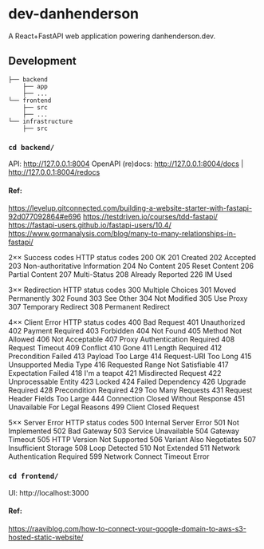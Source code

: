 # dev-danhenderson
A React+FastAPI web application powering danhenderson.dev.

## Development
```
├── backend
    ├── app
    ├── ...
└── frontend
    ├── src
    ├── ...
└── infrastructure
    ├── src
```

### `cd backend/`

API: http://127.0.0.1:8004
OpenAPI (re)docs: http://127.0.0.1:8004/docs | http://127.0.0.1:8004/redocs

#### Ref:
https://levelup.gitconnected.com/building-a-website-starter-with-fastapi-92d077092864#e696
https://testdriven.io/courses/tdd-fastapi/
https://fastapi-users.github.io/fastapi-users/10.4/
https://www.gormanalysis.com/blog/many-to-many-relationships-in-fastapi/

2×× Success codes HTTP status codes
200 OK
201 Created
202 Accepted
203 Non-authoritative Information
204 No Content
205 Reset Content
206 Partial Content
207 Multi-Status
208 Already Reported
226 IM Used

3×× Redirection HTTP status codes
300 Multiple Choices
301 Moved Permanently
302 Found
303 See Other
304 Not Modified
305 Use Proxy
307 Temporary Redirect
308 Permanent Redirect

4×× Client Error HTTP status codes
400 Bad Request
401 Unauthorized
402 Payment Required
403 Forbidden
404 Not Found
405 Method Not Allowed
406 Not Acceptable
407 Proxy Authentication Required
408 Request Timeout
409 Conflict
410 Gone
411 Length Required
412 Precondition Failed
413 Payload Too Large
414 Request-URI Too Long
415 Unsupported Media Type
416 Requested Range Not Satisfiable
417 Expectation Failed
418 I'm a teapot
421 Misdirected Request
422 Unprocessable Entity
423 Locked
424 Failed Dependency
426 Upgrade Required
428 Precondition Required
429 Too Many Requests
431 Request Header Fields Too Large
444 Connection Closed Without Response
451 Unavailable For Legal Reasons
499 Client Closed Request

5×× Server Error HTTP status codes
500 Internal Server Error
501 Not Implemented
502 Bad Gateway
503 Service Unavailable
504 Gateway Timeout
505 HTTP Version Not Supported
506 Variant Also Negotiates
507 Insufficient Storage
508 Loop Detected
510 Not Extended
511 Network Authentication Required
599 Network Connect Timeout Error


### `cd frontend/`

UI: http://localhost:3000


#### Ref:
https://raaviblog.com/how-to-connect-your-google-domain-to-aws-s3-hosted-static-website/